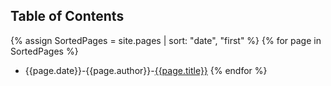 ## Table of Contents

 {% assign SortedPages = site.pages | sort: "date", "first" %}
{% for page in SortedPages %}
 - {{page.date}}-{{page.author}}-[{{page.title}}]({{site.url}}{{page.url}})
{% endfor %}
